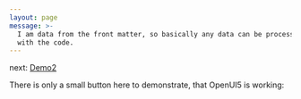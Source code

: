 ```yaml
---
layout: page
message: >-
  I am data from the front matter, so basically any data can be processed without fiddling
  with the code.
---
```


next: [Demo2](/demo2)

There is only a small button here to demonstrate, that OpenUI5 is working:

<script>
   var btn = new sap.m.Button({
      text:'Hello World',
      press:function(){alert('{{ page.message }}');}
   });
   btn.placeAt('content');
</script>
